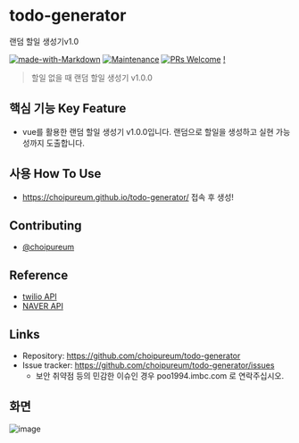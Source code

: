 # todo-generator
랜덤 할일 생성기v1.0

[![made-with-Markdown](https://img.shields.io/badge/Made%20with-Markdown-1f425f.svg)](http://commonmark.org)
[![Maintenance](https://img.shields.io/badge/Maintained%3F-yes-green.svg)](https://github.com/choipureum/todo-generator) 
[![PRs Welcome](https://img.shields.io/badge/PRs-welcome-brightgreen.svg?style=flat-square)](http://makeapullrequest.com)
[!](https://img.shields.io/badge/vue-2.2.4-green.svg)
> 할일 없을 때 랜덤 할일 생성기 v1.0.0

## 핵심 기능  Key Feature
- vue를 활용한 랜덤 할일 생성기 v1.0.0입니다. 랜덤으로 할일을 생성하고  실현 가능성까지 도출합니다.

## 사용 How To Use
  
- https://choipureum.github.io/todo-generator/ 접속 후 생성!

## Contributing
- [@choipureum](https://github.com/choipureum)

## Reference

- [twilio API](http://www.boredapi.com/api/activity/)
- [NAVER API](https://developers.naver.com/apps/#/myapps/cNe5P6_kfag5VUKmquv0/overview)

## Links
- Repository: https://github.com/choipureum/todo-generator
- Issue tracker: https://github.com/choipureum/todo-generator/issues
  - 보안 취약점 등의 민감한 이슈인 경우 poo1994.imbc.com 로 연락주십시오. 

## 화면

![image](https://user-images.githubusercontent.com/55127127/113792165-38d4a480-9780-11eb-88f3-b33faaa8d528.png)

